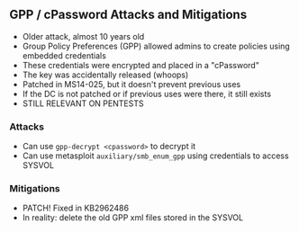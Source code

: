## GPP / cPassword Attacks and Mitigations
- Older attack, almost 10 years old
- Group Policy Preferences (GPP) allowed admins to create policies using embedded credentials
- These credentials were encrypted and placed in a "cPassword"
- The key was accidentally released (whoops)
- Patched in MS14-025, but it doesn't prevent previous uses
- If the DC is not patched or if previous uses were there, it still exists
- STILL RELEVANT ON PENTESTS

### Attacks
- Can use `gpp-decrypt <cpassword>` to decrypt it
- Can use metasploit `auxiliary/smb_enum_gpp` using credentials to access SYSVOL

### Mitigations
- PATCH! Fixed in KB2962486
- In reality: delete the old GPP xml files stored in the SYSVOL

